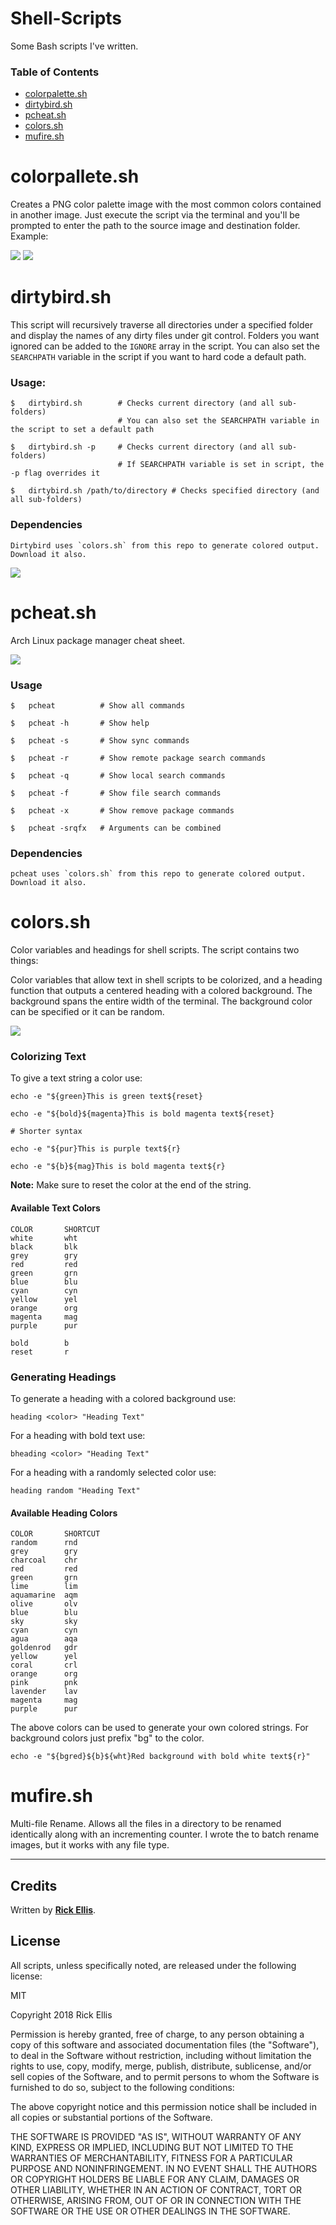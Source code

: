 # Shell-Scripts
Some Bash scripts I've written.

### Table of Contents

* [colorpalette.sh](#colorpalletesh)
* [dirtybird.sh](#dirtybirdsh)
* [pcheat.sh](#pcheatsh)
* [colors.sh](#colorssh)
* [mufire.sh](#mufiresh)


# colorpallete.sh
Creates a PNG color palette image with the most common colors contained in another image. Just execute the script via the terminal and you'll be prompted to enter the path to the source image and destination folder. Example:

<img src="https://i.imgur.com/G0olWDV.png" />

<img src="https://i.imgur.com/pNjQHUm.jpg" />

# dirtybird.sh

This script will recursively traverse all directories under a specified folder and display the names of any dirty files under git control. Folders you want ignored can be added to the `IGNORE` array in the script. You can also set the `SEARCHPATH` variable in the script if you want to hard code a default path.

### Usage:

    $   dirtybird.sh        # Checks current directory (and all sub-folders)
                            # You can also set the SEARCHPATH variable in the script to set a default path

    $   dirtybird.sh -p     # Checks current directory (and all sub-folders)
                            # If SEARCHPATH variable is set in script, the -p flag overrides it

    $   dirtybird.sh /path/to/directory # Checks specified directory (and all sub-folders)

### Dependencies

    Dirtybird uses `colors.sh` from this repo to generate colored output. Download it also.


<img src="https://i.imgur.com/tgP8WTQ.png"  />


# pcheat.sh

Arch Linux package manager cheat sheet.

<img src="https://i.imgur.com/iH9zfUM.png" />

### Usage

    $   pcheat          # Show all commands

    $   pcheat -h       # Show help

    $   pcheat -s       # Show sync commands

    $   pcheat -r       # Show remote package search commands

    $   pcheat -q       # Show local search commands

    $   pcheat -f       # Show file search commands

    $   pcheat -x       # Show remove package commands

    $   pcheat -srqfx   # Arguments can be combined

### Dependencies

    pcheat uses `colors.sh` from this repo to generate colored output. Download it also.


# colors.sh

Color variables and headings for shell scripts. The script contains two things:

Color variables that allow text in shell scripts to be colorized, and a heading function that outputs a centered heading with a colored background. The background spans the entire width of the terminal. The background color can be specified or it can be random.

<img src="https://i.imgur.com/G81iUOk.png" />

### Colorizing Text

To give a text string a color use:

    echo -e "${green}This is green text${reset}

    echo -e "${bold}${magenta}This is bold magenta text${reset}
    
    # Shorter syntax

    echo -e "${pur}This is purple text${r}

    echo -e "${b}${mag}This is bold magenta text${r}
    

__Note:__ Make sure to reset the color at the end of the string.

#### Available Text Colors

    COLOR       SHORTCUT
    white       wht
    black       blk
    grey        gry
    red         red
    green       grn
    blue        blu
    cyan        cyn
    yellow      yel
    orange      org
    magenta     mag
    purple      pur

    bold        b
    reset       r


### Generating Headings

To generate a heading with a colored background use:

    heading <color> "Heading Text"

For a heading with bold text use:

    bheading <color> "Heading Text"

For a heading with a randomly selected color use:

    heading random "Heading Text"

#### Available Heading Colors

    COLOR       SHORTCUT
    random      rnd
    grey        gry
    charcoal    chr
    red         red
    green       grn
    lime        lim
    aquamarine  aqm
    olive       olv
    blue        blu
    sky         sky
    cyan        cyn
    agua        aqa
    goldenrod   gdr
    yellow      yel
    coral       crl
    orange      org
    pink        pnk
    lavender    lav
    magenta     mag
    purple      pur


The above colors can be used to generate your own colored strings. For background colors just prefix "bg" to the color.

    echo -e "${bgred}${b}${wht}Red background with bold white text${r}"


# mufire.sh
Multi-file Rename. Allows all the files in a directory to be renamed identically along with an incrementing counter. I wrote the to batch rename images, but it works with any file type.

---

## Credits

Written by __[Rick Ellis](http://rickellis.com/)__.

## License

All scripts, unless specifically noted, are released under the following license:

MIT

Copyright 2018 Rick Ellis

Permission is hereby granted, free of charge, to any person obtaining a copy of this software and associated documentation files (the "Software"), to deal in the Software without restriction, including without limitation the rights to use, copy, modify, merge, publish, distribute, sublicense, and/or sell copies of the Software, and to permit persons to whom the Software is furnished to do so, subject to the following conditions:

The above copyright notice and this permission notice shall be included in all copies or substantial portions of the Software.

THE SOFTWARE IS PROVIDED "AS IS", WITHOUT WARRANTY OF ANY KIND, EXPRESS OR IMPLIED, INCLUDING BUT NOT LIMITED TO THE WARRANTIES OF MERCHANTABILITY, FITNESS FOR A PARTICULAR PURPOSE AND NONINFRINGEMENT. IN NO EVENT SHALL THE AUTHORS OR COPYRIGHT HOLDERS BE LIABLE FOR ANY CLAIM, DAMAGES OR OTHER LIABILITY, WHETHER IN AN ACTION OF CONTRACT, TORT OR OTHERWISE, ARISING FROM, OUT OF OR IN CONNECTION WITH THE SOFTWARE OR THE USE OR OTHER DEALINGS IN THE SOFTWARE.